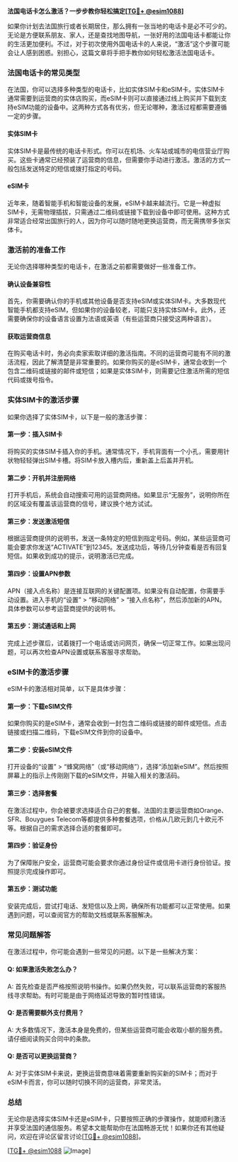 **法国电话卡怎么激活？一步步教你轻松搞定[[TG💪+ @esim1088](https://t.me/s/esim1088)]**

如果你计划去法国旅行或者长期居住，那么拥有一张当地的电话卡是必不可少的。无论是方便联系朋友、家人，还是查找地图导航，一张好用的法国电话卡都能让你的生活更加便利。不过，对于初次使用外国电话卡的人来说，“激活”这个步骤可能会让人感到困惑。别担心，这篇文章将手把手教你如何轻松激活法国电话卡。

### 法国电话卡的常见类型

在法国，你可以选择多种类型的电话卡，比如实体SIM卡和eSIM卡。实体SIM卡通常需要到运营商的实体店购买，而eSIM卡则可以直接通过线上购买并下载到支持eSIM功能的设备中。这两种方式各有优劣，但无论哪种，激活过程都需要遵循一定的步骤。

#### 实体SIM卡

实体SIM卡是最传统的电话卡形式。你可以在机场、火车站或城市的电信营业厅购买。这些卡通常已经预装了运营商的信息，但需要你手动进行激活。激活的方式一般包括发送特定的短信或拨打指定的号码。

#### eSIM卡

近年来，随着智能手机和智能设备的发展，eSIM卡越来越流行。它是一种虚拟SIM卡，无需物理插拔，只需通过二维码或链接下载到设备中即可使用。这种方式非常适合经常出国旅行的人，因为你可以随时随地更换运营商，而无需携带多张实体卡。

### 激活前的准备工作

无论你选择哪种类型的电话卡，在激活之前都需要做好一些准备工作。

#### 确认设备兼容性

首先，你需要确认你的手机或其他设备是否支持eSIM或实体SIM卡。大多数现代智能手机都支持eSIM，但如果你的设备较老，可能只支持实体SIM卡。此外，还需要确保你的设备语言设置为法语或英语（有些运营商只接受这两种语言）。

#### 获取运营商信息

在购买电话卡时，务必向卖家索取详细的激活指南。不同的运营商可能有不同的激活流程，因此了解清楚是非常重要的。如果你购买的是eSIM卡，通常会收到一个包含二维码或链接的邮件或短信；如果是实体SIM卡，则需要记住激活所需的短信代码或拨号指令。

### 实体SIM卡的激活步骤

如果你选择了实体SIM卡，以下是一般的激活步骤：

#### 第一步：插入SIM卡

将购买的实体SIM卡插入你的手机。通常情况下，手机背面有一个小孔，需要用针状物轻轻弹出SIM卡槽。将SIM卡放入槽内后，重新盖上后盖并开机。

#### 第二步：开机并注册网络

打开手机后，系统会自动搜索可用的运营商网络。如果显示“无服务”，说明你所在的区域没有覆盖该运营商的信号，建议换个地方试试。

#### 第三步：发送激活短信

根据运营商提供的说明书，发送一条特定的短信到指定号码。例如，某些运营商可能会要求你发送“ACTIVATE”到12345。发送成功后，等待几分钟查看是否有回复短信。如果收到成功的提示，说明激活已完成。

#### 第四步：设置APN参数

APN（接入点名称）是连接互联网的关键配置项。如果没有自动配置，你需要手动设置。进入手机的“设置” > “移动网络” > “接入点名称”，然后添加新的APN。具体参数可以参考运营商提供的说明书。

#### 第五步：测试通话和上网

完成上述步骤后，试着拨打一个电话或访问网页，确保一切正常工作。如果出现问题，可以再次检查APN设置或联系客服寻求帮助。

### eSIM卡的激活步骤

eSIM卡的激活相对简单，以下是具体步骤：

#### 第一步：下载eSIM文件

如果你购买的是eSIM卡，通常会收到一封包含二维码或链接的邮件或短信。点击链接或扫描二维码，下载eSIM文件到你的设备中。

#### 第二步：安装eSIM文件

打开设备的“设置” > “蜂窝网络”（或“移动网络”），选择“添加新eSIM”。然后按照屏幕上的指示上传刚刚下载的eSIM文件，并输入相关的激活码。

#### 第三步：选择套餐

在激活过程中，你会被要求选择适合自己的套餐。法国的主要运营商如Orange、SFR、Bouygues Telecom等都提供多种套餐选项，价格从几欧元到几十欧元不等。根据自己的需求选择合适的套餐即可。

#### 第四步：验证身份

为了保障账户安全，运营商可能会要求你通过身份证件或信用卡进行身份验证。按照提示完成操作即可。

#### 第五步：测试功能

安装完成后，尝试打电话、发短信以及上网，确保所有功能都可以正常使用。如果遇到问题，可以查阅官方的帮助文档或联系客服解决。

### 常见问题解答

在激活过程中，你可能会遇到一些常见的问题。以下是一些解决方案：

#### Q: 如果激活失败怎么办？

A: 首先检查是否严格按照说明书操作。如果仍然失败，可以联系运营商的客服热线寻求帮助。有时可能是由于网络延迟导致的暂时性错误。

#### Q: 是否需要额外支付费用？

A: 大多数情况下，激活本身是免费的，但某些运营商可能会收取小额的服务费。请仔细阅读购买合同中的条款。

#### Q: 是否可以更换运营商？

A: 对于实体SIM卡来说，更换运营商意味着需要重新购买新的SIM卡；而对于eSIM卡而言，你可以随时切换不同的运营商，非常灵活。

### 总结

无论你是选择实体SIM卡还是eSIM卡，只要按照正确的步骤操作，就能顺利激活并享受法国的通信服务。希望本文能帮助你在法国畅游无忧！如果你还有其他疑问，欢迎在评论区留言讨论[[TG💪+ @esim1088](https://t.me/s/esim1088)]。

[[TG💪+ @esim1088](https://t.me/s/esim1088) ![Image](https://i.postimg.cc/4NQfJmqS/Snipaste-2025-05-13-00-14-12.png)]